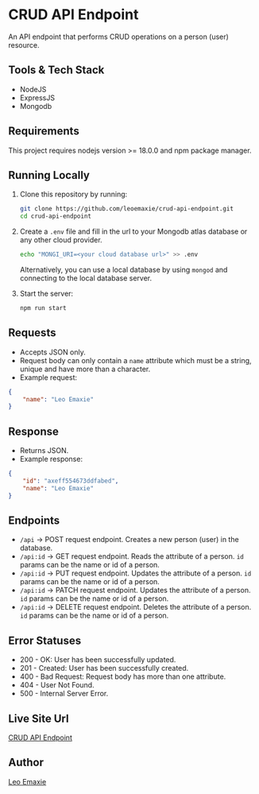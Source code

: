# CRUD API Endpoint
An API endpoint that performs CRUD operations on a person (user) resource.

## Tools & Tech Stack
* NodeJS
* ExpressJS
* Mongodb

## Requirements
This project requires nodejs version >= 18.0.0 and npm package manager.

## Running Locally
1. Clone this repository by running:
   ```bash
   git clone https://github.com/leoemaxie/crud-api-endpoint.git
   cd crud-api-endpoint
   ```
2. Create a `.env` file and fill in the url to your Mongodb atlas database or any other cloud provider.
   ```bash
   echo "MONGI_URI=<your cloud database url>" >> .env
	```
	Alternatively, you can use a local database by using `mongod` and connecting to the local database server.

3. Start the server:
   ```bash
   npm run start
   ```

## Requests
- Accepts JSON only.
- Request body can only contain a `name` attribute which must be a string, unique and have more than a character.
- Example request:
```json
{
    "name": "Leo Emaxie"
}
```

## Response
- Returns JSON.
- Example response:
```json
{
    "id": "axeff554673ddfabed",
    "name": "Leo Emaxie"
}
```

## Endpoints
* `/api` -> POST request endpoint. Creates a new person (user) in the database.
* `/api:id` -> GET request endpoint. Reads the attribute of a person. `id` params can be the name or id of a person.
* `/api:id` -> PUT request endpoint. Updates the attribute of a person. `id` params can be the name or id of a person.
* `/api:id` -> PATCH request endpoint. Updates the attribute of a person. `id` params can be the name or id of a person.
* `/api:id` -> DELETE request endpoint. Deletes the attribute of a person. `id` params can be the name or id of a person.

## Error Statuses
* 200 - OK: User has been successfully updated.
* 201 - Created: User has been successfully created.
* 400 - Bad Request: Request body has more than one attribute.
* 404 - User Not Found.
* 500 - Internal Server Error.

## Live Site Url
[CRUD API Endpoint](https://crud-api-endpoint.onrender.com/api)

## Author
[Leo Emaxie](https://github/com/leoemaxie)
